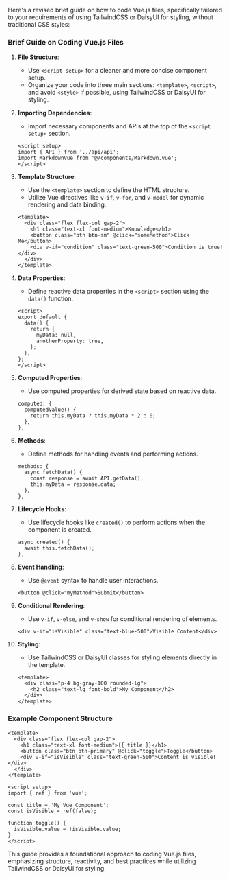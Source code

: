 Here's a revised brief guide on how to code Vue.js files, specifically tailored to your requirements of using TailwindCSS or DaisyUI for styling, without traditional CSS styles:

### Brief Guide on Coding Vue.js Files

1. **File Structure**:
   - Use `<script setup>` for a cleaner and more concise component setup.
   - Organize your code into three main sections: `<template>`, `<script>`, and avoid `<style>` if possible, using TailwindCSS or DaisyUI for styling.

2. **Importing Dependencies**:
   - Import necessary components and APIs at the top of the `<script setup>` section.
   ```vue
   <script setup>
   import { API } from '../api/api';
   import MarkdownVue from '@/components/Markdown.vue';
   </script>
   ```

3. **Template Structure**:
   - Use the `<template>` section to define the HTML structure.
   - Utilize Vue directives like `v-if`, `v-for`, and `v-model` for dynamic rendering and data binding.
   ```vue
   <template>
     <div class="flex flex-col gap-2">
       <h1 class="text-xl font-medium">Knowledge</h1>
       <button class="btn btn-sm" @click="someMethod">Click Me</button>
       <div v-if="condition" class="text-green-500">Condition is true!</div>
     </div>
   </template>
   ```

4. **Data Properties**:
   - Define reactive data properties in the `<script>` section using the `data()` function.
   ```vue
   <script>
   export default {
     data() {
       return {
         myData: null,
         anotherProperty: true,
       };
     },
   };
   </script>
   ```

5. **Computed Properties**:
   - Use computed properties for derived state based on reactive data.
   ```vue
   computed: {
     computedValue() {
       return this.myData ? this.myData * 2 : 0;
     },
   },
   ```

6. **Methods**:
   - Define methods for handling events and performing actions.
   ```vue
   methods: {
     async fetchData() {
       const response = await API.getData();
       this.myData = response.data;
     },
   },
   ```

7. **Lifecycle Hooks**:
   - Use lifecycle hooks like `created()` to perform actions when the component is created.
   ```vue
   async created() {
     await this.fetchData();
   },
   ```

8. **Event Handling**:
   - Use `@event` syntax to handle user interactions.
   ```vue
   <button @click="myMethod">Submit</button>
   ```

9. **Conditional Rendering**:
   - Use `v-if`, `v-else`, and `v-show` for conditional rendering of elements.
   ```vue
   <div v-if="isVisible" class="text-blue-500">Visible Content</div>
   ```

10. **Styling**:
    - Use TailwindCSS or DaisyUI classes for styling elements directly in the template.
    ```vue
    <template>
      <div class="p-4 bg-gray-100 rounded-lg">
        <h2 class="text-lg font-bold">My Component</h2>
      </div>
    </template>
    ```

### Example Component Structure
```vue
<template>
  <div class="flex flex-col gap-2">
    <h1 class="text-xl font-medium">{{ title }}</h1>
    <button class="btn btn-primary" @click="toggle">Toggle</button>
    <div v-if="isVisible" class="text-green-500">Content is visible!</div>
  </div>
</template>

<script setup>
import { ref } from 'vue';

const title = 'My Vue Component';
const isVisible = ref(false);

function toggle() {
  isVisible.value = !isVisible.value;
}
</script>
```

This guide provides a foundational approach to coding Vue.js files, emphasizing structure, reactivity, and best practices while utilizing TailwindCSS or DaisyUI for styling.
